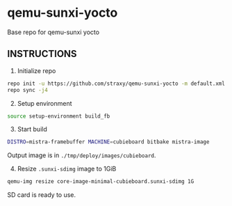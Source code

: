 # qemu-sunxi-yocto

Base repo for qemu-sunxi yocto

## INSTRUCTIONS

1) Initialize repo

```bash
repo init -u https://github.com/straxy/qemu-sunxi-yocto -m default.xml -b scarthgap
repo sync -j4
```

2) Setup environment

```bash
source setup-environment build_fb
```

3) Start build

```bash
DISTRO=mistra-framebuffer MACHINE=cubieboard bitbake mistra-image
```

Output image is in `./tmp/deploy/images/cubieboard`.

4) Resize `.sunxi-sdimg` image to 1GiB

```bash
qemu-img resize core-image-minimal-cubieboard.sunxi-sdimg 1G
```

SD card is ready to use.
